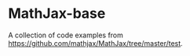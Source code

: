 MathJax-base
================

A collection of code examples from https://github.com/mathjax/MathJax/tree/master/test.